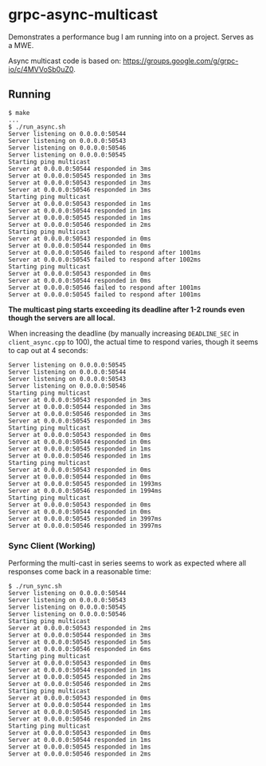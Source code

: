 # grpc-async-multicast

Demonstrates a performance bug I am running into on a project. Serves as a MWE.

Async multicast code is based on: https://groups.google.com/g/grpc-io/c/4MVVoSb0uZ0.

## Running

```
$ make
...
$ ./run_async.sh
Server listening on 0.0.0.0:50544
Server listening on 0.0.0.0:50543
Server listening on 0.0.0.0:50546
Server listening on 0.0.0.0:50545
Starting ping multicast
Server at 0.0.0.0:50544 responded in 3ms
Server at 0.0.0.0:50545 responded in 3ms
Server at 0.0.0.0:50543 responded in 3ms
Server at 0.0.0.0:50546 responded in 3ms
Starting ping multicast
Server at 0.0.0.0:50543 responded in 1ms
Server at 0.0.0.0:50544 responded in 1ms
Server at 0.0.0.0:50545 responded in 1ms
Server at 0.0.0.0:50546 responded in 2ms
Starting ping multicast
Server at 0.0.0.0:50543 responded in 0ms
Server at 0.0.0.0:50544 responded in 0ms
Server at 0.0.0.0:50546 failed to respond after 1001ms
Server at 0.0.0.0:50545 failed to respond after 1002ms
Starting ping multicast
Server at 0.0.0.0:50543 responded in 0ms
Server at 0.0.0.0:50544 responded in 0ms
Server at 0.0.0.0:50546 failed to respond after 1001ms
Server at 0.0.0.0:50545 failed to respond after 1001ms
```

**The multicast ping starts exceeding its deadline after 1-2 rounds even though the servers are all local.**

When increasing the deadline (by manually increasing `DEADLINE_SEC` in `client_async.cpp` to 100), the actual time to respond varies, though it seems to cap out at 4 seconds:

```
Server listening on 0.0.0.0:50545
Server listening on 0.0.0.0:50544
Server listening on 0.0.0.0:50543
Server listening on 0.0.0.0:50546
Starting ping multicast
Server at 0.0.0.0:50543 responded in 3ms
Server at 0.0.0.0:50544 responded in 3ms
Server at 0.0.0.0:50546 responded in 3ms
Server at 0.0.0.0:50545 responded in 3ms
Starting ping multicast
Server at 0.0.0.0:50543 responded in 0ms
Server at 0.0.0.0:50544 responded in 0ms
Server at 0.0.0.0:50545 responded in 1ms
Server at 0.0.0.0:50546 responded in 1ms
Starting ping multicast
Server at 0.0.0.0:50543 responded in 0ms
Server at 0.0.0.0:50544 responded in 0ms
Server at 0.0.0.0:50545 responded in 1993ms
Server at 0.0.0.0:50546 responded in 1994ms
Starting ping multicast
Server at 0.0.0.0:50543 responded in 0ms
Server at 0.0.0.0:50544 responded in 0ms
Server at 0.0.0.0:50545 responded in 3997ms
Server at 0.0.0.0:50546 responded in 3997ms
```

### Sync Client (Working)

Performing the multi-cast in series seems to work as expected where all responses come back in a reasonable time:

```
$ ./run_sync.sh
Server listening on 0.0.0.0:50544
Server listening on 0.0.0.0:50543
Server listening on 0.0.0.0:50545
Server listening on 0.0.0.0:50546
Starting ping multicast
Server at 0.0.0.0:50543 responded in 2ms
Server at 0.0.0.0:50544 responded in 3ms
Server at 0.0.0.0:50545 responded in 5ms
Server at 0.0.0.0:50546 responded in 6ms
Starting ping multicast
Server at 0.0.0.0:50543 responded in 0ms
Server at 0.0.0.0:50544 responded in 1ms
Server at 0.0.0.0:50545 responded in 2ms
Server at 0.0.0.0:50546 responded in 2ms
Starting ping multicast
Server at 0.0.0.0:50543 responded in 0ms
Server at 0.0.0.0:50544 responded in 1ms
Server at 0.0.0.0:50545 responded in 1ms
Server at 0.0.0.0:50546 responded in 2ms
Starting ping multicast
Server at 0.0.0.0:50543 responded in 0ms
Server at 0.0.0.0:50544 responded in 1ms
Server at 0.0.0.0:50545 responded in 1ms
Server at 0.0.0.0:50546 responded in 2ms
```
